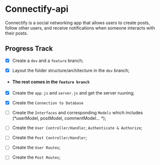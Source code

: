 # Connectify-api
Connectify is a social networking app that allows users to create posts, follow other users, and receive notifications when someone interacts with their posts.

## Progress Track
- [x] Create a `dev` and a `feature` branch;

- [x] Layout the folder structure/architecture in the `dev` branch;

- #### The rest comes in the `feature branch`

- [x] Create the `app.js` and `server.js` and get the server ruuning;

- [x] Create the `Connection to Database`

- [ ] Create the `Interfaces` and corresponding `Models` which includes (*userModel, postModel, commentModel... *);

- [ ] Create the `User Controller/Handler`, `Authenticate & Authorize`;

- [ ] Create the `Post Controller/Handler`;

- [ ] Create the `User Routes`;

- [ ] Create the `Post Routes`;
